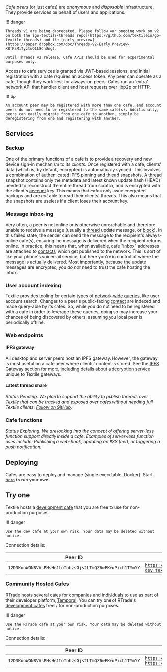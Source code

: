 _Cafe peers_ (or just cafes) are _anonymous_ and _disposable_ infrastructure. They provide services on behalf of users and applications.

!!! danger

    Threads v1 are being deprecated. Please follow our ongoing work on v2 on both the [go-textile-threads repo](https://github.com/textileio/go-textile-threads) and the [early preview](https://paper.dropbox.com/doc/Threads-v2-Early-Preview-X8fKsMiTyztuQ1L8CnUng). 

    Until Threads v2 release, Cafe APIs should be used for experimental purposes only.

Access to cafe services is granted via JWT-based sessions, and initial registration with a cafe requires an access token. Any peer can operate as a cafe, though they work best for always-on peers. Cafes run an 'extra' network API that handles client and host requests over libp2p or HTTP.

!!! tip

    An account peer may be registered with more than one cafe, and account peers do not need to be registered to the same cafe(s). Additionally, peers can easily migrate from one cafe to another, simply be deregistering from one and registering with another.

## Services

### Backup

One of the primary functions of a cafe is to provide a recovery and new device sign-in mechanism to its _clients_. Once registered with a cafe, clients' data (which is, by default, encrypted) is automatically synced. This involves a combination of authenticated IPFS pinning and [thread](/concepts/threads) snapshots. A thread snapshot contains only the metadata and latest known update hash (HEAD) needed to reconstruct the entire thread from scratch, and is encrypted with the client's [account](/concepts/the-wallet#accounts) key. This means that cafes only issue encrypted backups and are _not_ able to read their clients' threads. This also means that the snapshots are useless if a client loses their account key.

### Message inbox-ing

Very often, a peer is not online or is otherwise unreachable and therefore unable to receive a message (usually a [thread](/concepts/threads) update message, or [block](/concepts/threads#blocks)). In this failed state, the sender can send the message to the recipient's always-online cafe(s), ensuring the message is delivered when the recipient returns online. In practice, this means that, when available, cafe "inbox" addresses are attached to [contacts](/concepts/contacts), which get published to the network. This is sort of like your phone's voicemail service, but here you're in control of where the message is actually delivered. Most importantly, because the update messages are encrypted, you _do not_ need to trust the cafe hosting the inbox.

### User account indexing

Textile provides tooling for certain types of [network-wide queries](/concepts/search), like user account search. Changes to a peer's public-facing [contact](/concepts/contacts) are indexed and made query-able by its cafes. So, while you do not need to be registered with a cafe in order to leverage these queries, doing so may increase your chances of being discovered by others, assuming you local peer is periodically offline.

### Web endpoints

#### IPFS gateway

All desktop and server peers host an IPFS gateway. However, the gateway is most useful on a cafe peer where clients' content is stored. See the [IPFS Gateway](/develop/ipfs-gateway) section for more, including details about a [decryption service](http://127.0.0.1:8000/develop/ipfs-gateway/#decryption-service) unique to Textile gateways.

#### Latest thread share

_Status Pending. We plan to support the ability to publish threads over Textile that can be tracked and exposed over cafes without needing full Textile clients. [Follow on GitHub](https://github.com/textileio/go-textile/issues/697)._

### Cafe functions

_Status Exploring. We are looking into the concept of offering server-less function support directly inside a cafe. Examples of server-less function uses include: Publishing a web-hook, updating an RSS feed, or triggering a push notification._

## Deploying

Cafes are easy to deploy and manage (single executable, Docker). Start [here](/install/the-daemon/#run-a-cafe-peer) to run your own.

## Try one

Textile hosts a [development cafe](https://us-west-dev.textile.cafe/) that you are free to use for non-production purposes.

!!! danger

    Use the dev cafe at your own risk. Your data may be deleted without notice.

Connection details:

| Peer ID                                                | API                                                                      | Gateway                                                                           | Token                                                          |
| ------------------------------------------------------ | ------------------------------------------------------------------------ | --------------------------------------------------------------------------------- | -------------------------------------------------------------- |
| `12D3KooWGN8VAsPHsHeJtoTbbzsGjs2LTmQZ6wFKvuPich1TYmYY` | [`https://us-west-dev.textile.cafe/`](https://us-west-dev.textile.cafe/) | [`https://us-west-dev.textile.cafe/ipfs`](https://us-west-dev.textile.cafe/ipfs/) | `uggU4NcVGFSPchULpa2zG2NRjw2bFzaiJo3BYAgaFyzCUPRLuAgToE3HXPyo` |

### Community Hosted Cafes

[RTrade](https://www.rtradetechnologies.com/) hosts several cafes for companies and individuals to use as part of their developer platform, [Temporal](https://temporal.cloud). You can try one of RTrade's [development cafes](https://us-west-dev.textile.cafe/) freely for non-production purposes.

!!! danger

    Use the RTrade cafe at your own risk. Your data may be deleted without notice.

Connection details:

| Peer ID                                                | API                                                                      | Gateway                                                                           | Token                                                          |
| ------------------------------------------------------ | ------------------------------------------------------------------------ | --------------------------------------------------------------------------------- | -------------------------------------------------------------- |
| `12D3KooWGN8VAsPHsHeJtoTbbzsGjs2LTmQZ6wFKvuPich1TYmYY` | [`https://cafe1.temporal.cloud/`](https://cafe1.temporal.cloud/) [`https://cafe2.temporal.cloud/`](https://cafe2.temporal.cloud/) | [`https://textile.gateway.temporal.cloud/ipfs/`](https://textile.gateway.temporal.cloud/ipfs/) | `2MHxDxNaJot3aP7Q1V2emJA5D5iKwEnSKRdh3gM1wPBz1jwhDearLCRJfhopR` |

<br>
